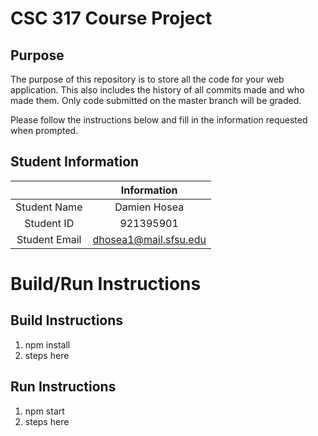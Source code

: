 # CSC 317 Course Project

## Purpose

The purpose of this repository is to store all the code for your web application. This also includes the history of all commits made and who made them. Only code submitted on the master branch will be graded.

Please follow the instructions below and fill in the information requested when prompted.

## Student Information

|               | Information   |
|:-------------:|:-------------:|
| Student Name  | Damien Hosea           |
| Student ID    | 921395901              |
| Student Email | dhosea1@mail.sfsu.edu  |



# Build/Run Instructions

## Build Instructions
1. npm install
2. steps here

## Run Instructions
1. npm start
2. steps here 
